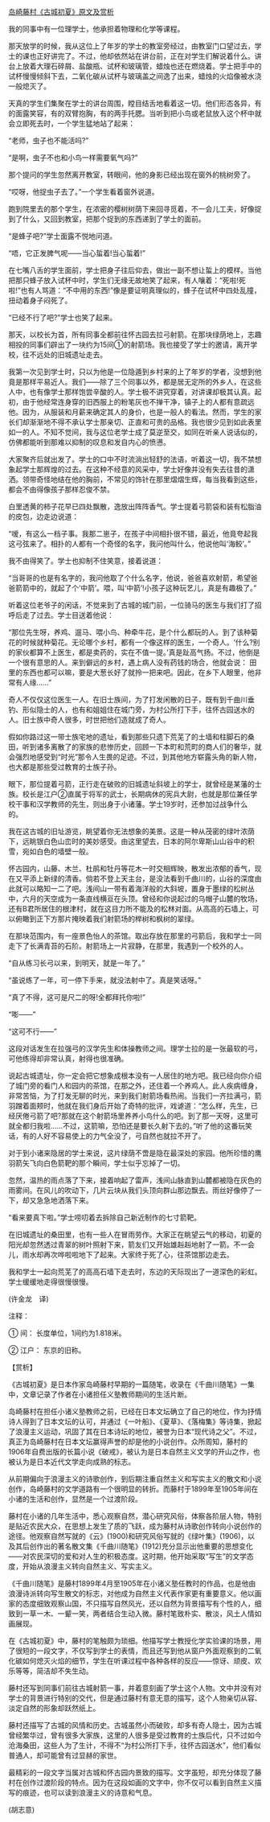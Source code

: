 [岛崎藤村《古城初夏》原文及赏析](https://www.vrrw.net/wx/12195.html)

我的同事中有一位理学士，他承担着物理和化学等课程。

那天放学的时候，我从这位上了年岁的学士的教室旁经过，由教室门口望过去，学士的课也正好讲完了。不过，他却依然站在讲台前，正在对学生们解说着什么。讲台上放着大理石碎屑、盐酸瓶、试杯和玻璃管，蜡烛也还在燃烧着。学士把手中的试杯慢慢倾斜下去，二氧化碳从试杯与玻璃盖之间逸了出来，蜡烛的火焰像被水浇一般熄灭了。

天真的学生们集聚在学士的讲台周围，瞠目结舌地看着这一切。他们形态各异，有的面露笑容，有的双臂抱胸，有的两手托腮。当听到把小鸟或老鼠放入这个杯中就会立即死去时，一个学生猛地站了起来：

“老师，虫子也不能活吗?”

“是啊，虫子不也和小鸟一样需要氧气吗?”

那个提问的学生忽然离开教室，转眼间，他的身影已经出现在窗外的桃树旁了。

“哎呀，他捉虫子去了。”一个学生看着窗外说道。

跑到院里去的那个学生，在浓密的樱树树荫下来回寻觅着，不一会儿工夫，好像捉到了什么，又回到教室，把那个捉到的东西递到了学士的面前。

“是蜂子吧?”学士面露不悦地问道。

“唔，它正发脾气呢——当心蜇着!当心蜇着!”

在七嘴八舌的学生面前，学士把身子往后仰去，做出一副不想让蜇上的模样。当他把那只蜂子放入试杯中时，学生们无缘无故地笑了起来，有人嚷着：“死啦!死啦!”也有人骂道：“不中用的东西!”像是要证明真理似的，蜂子在试杯中四处乱撞，扭动着身子闷死了。

“已经不行了吧?”学士也笑了起来。

那天，以校长为首，所有同事全都前往怀古园去拉弓射箭。在那块绿荫地上，志趣相投的同事们辟出了一块约为15间①的射箭场。我也接受了学士的邀请，离开学校，往不远处的旧城遗址走去。



我第一次见到学士时，只以为他是一位隐遁到乡村来的上了年岁的学者，没想到他竟是那样平易近人。我们——除了三个同事以外，都是居无定所的外乡人，在这些人中，也有像学士那样饱尝辛酸的人。学士极不讲究穿着，对讲课却极其认真。起初，由于他经常连身穿的旧西服上的粉笔灰也不掸干净，镇子上的人都有意疏远他。因为，从服装和月薪来确定其人的身价，也是一般人的看法。然而，学生的家长们却渐渐地不得不承认学士那亲切、正直和可贵的品格。我也很少见到如此表里如一的人。不知不觉间，我与这位老学士成了莫逆至交，如同在听亲人说话似的，仿佛都能听到那难以抑制的叹息和发自内心的愤懑。

大家聚齐后就出发了。学士的口中不时流淌出轻舒的法语，听着这一切，我不禁想象起学士那辉煌的过去。在这种不经意的风采中，学士好像并没有失去往昔的潇洒。领带奇怪地结在他的胸前，不常见的饰针在那里熠熠生辉，每当我看到这些，都会不由得像孩子那样忍俊不禁。

白里透黄的柿子花早已四处飘散，逸放出阵阵香气。学士提着弓箭袋和装有松脂油的皮包，边走边说道：

“嗳，有这么一档子事。我那二崽子，在孩子中间相扑很不错，最近，他竟夸起我这弓弦来了。相扑的人都有一个奇怪的名字，我问他叫什么，他说他叫‘海鲛’。”

我不由得笑了。学士也抑制不住笑意，接着说道：

“当哥哥的也是有名字的，我问他取了个什么名字，他说，爸爸喜欢射箭，希望爸爸箭箭中的，就起了个‘中箭’。喂，叫‘中箭’!小孩子这种玩艺儿，真是有趣极了。”

听着这位老爷子的闲话，不觉来到了古城的城门前，一位骑马的医生与我们打了招呼后走了过去。学士目送着他说：

“那位先生呀，养鸡、遛马、喂小鸟、种牵牛花，是个什么都玩的人。到了该种菊花的时候就种菊花。无论哪个乡村，都有一个像这样的医生，一个奇人。‘什么?别的家伙都算不上医生，都是卖药的，实在不值一提。’真是趾高气扬。不过，他倒是一个很有意思的人。来到僻远的乡村，遇上病人没有药钱的场合，他就会说： 田里的东西也都可以嘛，要是大葱长好了就拎一把来吧。因此，在乡下人眼里，他非常有人缘……”

奇人不仅仅这位医生一人。在旧士族间，为了打发闲散的日子，既有到千曲川垂钓、形似隐士的人，也有和姐姐住在城门旁，为村公所打下手，往怀古园送水的人。旧士族中奇人很多，时世把他们造就成了奇人。

假如你路过这一带士族宅地的遗址，看到那些只遗下荒芜了的土墙和柱脚石的桑田，听到诸多离散了的家族的悲惨历史，回顾一下本町和荒町的商人们的奢华，就会强烈地感受到“时光”那令人生畏的足迹。不过，到其他地方崭露头角的新人物，也大都是那些受过教育的士族子孙。

眼下，那位提着弓箭，正行走在破败的旧城遗址斜坡上的学士，就曾经是某藩的士族。校长是江户②直属于将军的武士，长期病休的宪兵大尉，也就是那位兼任学校干事和汉学教师的先生，则出身于小诸藩。学士19岁时，还参加过战争什么的。

我在这古城的旧址游览，眺望着你无法想象的美景。这是一种从茂密的绿叶浓荫下，远眺银白色山峦时的美妙感受。由这里望去，日本的阿尔卑斯山山谷中的积雪，宛如白色的墙壁一般。

怀古园内，山藤、木兰、杜鹃和牡丹等花木一时交相辉映，散发出浓郁的香气，现在又平添上新绿的清香。倘若不登上天主台，是没法看到千曲川的，山谷的深度由此就可以略知一二了吧。浅间山一带有着海洋般的大斜坡，置身于墨绿的松树丛中，六月的天空成为一条直线横亘在头顶。曾经和你说起过的乌帽子山麓的牧场，还有B君所居住的根津村，就在这目力所不能及的松林对面。从高高的石墙上，可以俯瞰到正下方那片掩映着我们射箭场的榉树和枫树的翠绿。

在那块范围内，有一座景色怡人的茶馆。取出存放在那里的弓箭后，我和学士一同走下了长满青苔的石阶。射箭场上一片寂静，在那里，我遇到一个校外的人。

“自从练习长弓以来，到明天，就是一年了。”

“虽说练了一年，可一停下手来，就没法射中了。真是笑话呀。”

“真了不得，这可是尺二的呀!全都拜托你啦!”

“嘭——”

“这可不行——”

这段对话发生在拉强弓的汉学先生和体操教师之间。理学士拉的是一张最软的弓，可他练得却非常认真，射得也很准确。

说起古城遗址，你一定会把它想象成根本没有一人居住的地方吧。我已经向你介绍了城门旁的看门人和园内的茶馆，在那之外，还住着一个养鸡人。此人疾病缠身，非常苦恼，为了打发无聊的时光，来到我们射箭场看热闹。当我们一齐拉满弓，箭羽蹭着面颊时，他就在我们身后开始了奇特的批评，戏谑道：“怎么样，先生，已经厌倦弓箭了吧?那就在这个射箭场里养养小鸟什么的吧。到了那一天呀，这里可就全都归我啦……不过，这箭嘛，恐怕还是要长久射下去的。”听了他的这番玩笑话，有的人好不容易使上的力气全没了，弓自然也就拉不开了。

对于到小诸来隐居的学士来说，这片绿荫不啻是隐在最深处的家园。他所珍惜的鹰羽箭矢飞向白色箭靶的那个瞬间，学士似乎忘掉了一切。

忽然，温热的雨点落了下来，接着响起了雷声，浅间山脉直到山麓都被隐在灰色的雨雾间。在风儿的吹动下，几片云块从我们头顶向群山那边飘去。雨丝好像停了一下，却又急急地洒落下来。

“看来要真下啦。”学士唠叨着去拆除自己新近制作的七寸箭靶。

在旧城遗址的桑田里，也有一些人在冒雨劳作。大家正在眺望云气的移动，初夏的阳光却忽然透过青翠的树叶照射下来，箭友们又开始雄赳赳地射了一箭。不一会儿，雨水却再次哗啦啦地下了起来。大家终于死了心，往茶馆那边走去。

我和学士一起向荒芜了的高高石墙下走去时，东边的天际现出了一道深色的彩虹。学士缓缓地走得很慢很慢。

(许金龙　译)

注释：

① 间： 长度单位，1间约为1.818米。

② 江户： 东京的旧称。

【赏析】

《古城初夏》是日本作家岛崎藤村早期的一篇随笔，收录在《千曲川随笔》一集中，文章记录了作者在小诸担任义塾教师期间的生活片断。

岛崎藤村在担任小诸义塾教师之前，已经在日本文坛确立了自己的地位，作为抒情诗人得到了日本文坛的认可，并通过《一叶船》、《夏草》、《落梅集》等诗集，掀起了浪漫主义运动，巩固了其在日本诗坛的地位，被誉为日本“现代诗之父”。不过，真正为岛崎藤村在日本文坛赢得声誉的却是他的小说创作。众所周知，藤村的1906年自费出版的长篇小说《破戒》，被认为是日本自然主义文学的开山之作，也被认为是日本近代文学走向成熟的标志。

从前期偏向于浪漫主义的诗歌创作，到后期注重自然主义和写实主义的散文和小说创作，岛崎藤村的文学道路有一个很明显的转折。而藤村于1899年至1905年间在小诸的生活和创作，显然是一个过渡阶段。

藤村在小诸的几年生活中，悉心观察自然，潜心研究风俗，体察各阶层人物，特别是贴近农民大众，在思想上发生了质的飞跃，成为藤村从诗歌创作转向小说创作的途径。他观察自然写就的《云》(1900)和研究风俗写就的《绿叶集》(1906)，以及其后创作出的著名散文集《千曲川随笔》(1912)充分显示出他重要的思想变化——对农民深切的爱和对人生的积极态度。这时期，他开始采取“写生”的文学态度，开始从浪漫主义转向自然主义、写实主义。

《千曲川随笔》是藤村1899年4月至1905年在小诸义塾任教时的作品，也是他由浪漫诗派转向写生散文的标志，对他成为自然主义代表作家更有重要意义。他以画家的态度细致观察山国，不只描写自然风光，还以自然为背景描写有个性的人，细致到一草一木、一颦一笑，两者结合生动入微。藤村笔致朴实、散淡，风土人情如画展现。

在《古城初夏》中，藤村的笔触颇为琐细。他描写学士教授化学实验课的场景，用了很短的一段文字，不仅写到学士的表情，而且还写到他从窗户外面观察到的二氧化碳如何熄灭火焰的细节，学生在听课过程中各种各样的反应——惊讶、顽皮、欢乐等等，简洁却不失生动。

藤村还写到同事们前往古城射箭一事，并着意刻画了学士这个人物。文中并没有对学士的背景进行特别的交代，但是通过藤村有意无意的描写，这个人物亲切从容、淡定自然的形象却跃然纸上。

藤村还描写了古城的风情和历史。古城虽然小而破败，却多有奇人隐士，因为古城曾经繁华过，曾有很多大家族，这里的人很多是受过教育的士族后代，只不过如今沧海桑田，这些人为了生计，不得不“为村公所打下手，往怀古园送水”，他们看似普通人，却可能曾有过显赫的家世。

最精彩的一段文字当属对古城和怀古园内景致的描写。文字虽短，却充分体现了藤村在创作过渡阶段的特点。因为在这段如画的文字中，你不仅可以看到自然主义描写的痕迹，也可以读到浪漫主义的诗意和气息。

(胡志意)


